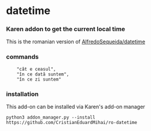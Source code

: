 # datetime
### Karen addon to get the current local time
This is the romanian version of [AlfredoSequeida/datetime](https://github.com/AlfredoSequeida/datetime)
### commands
```
    "cât e ceasul",
    "în ce dată suntem",
    "în ce zi suntem"
```

### installation
This add-on can be installed via Karen's add-on manager
```
python3 addon_manager.py --install https://github.com/CristianEduardMihai/ro-datetime
```
